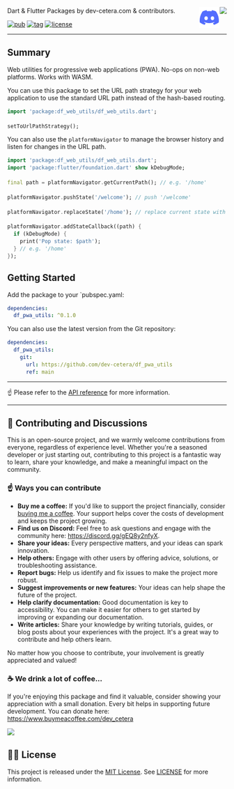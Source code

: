 <a href="https://www.buymeacoffee.com/dev_cetera" target="_blank"><img align="right" src="https://cdn.buymeacoffee.com/buttons/default-orange.png" height="48"></a>
<a href="https://discord.gg/gEQ8y2nfyX" target="_blank"><img align="right" src="https://raw.githubusercontent.com/dev-cetera/resources/refs/heads/main/assets/discord_icon/discord_icon.svg" height="48"></a>

Dart & Flutter Packages by dev-cetera.com & contributors.

[![pub](https://img.shields.io/pub/v/df_pwa_utils.svg)](https://pub.dev/packages/df_pwa_utils)
[![tag](https://img.shields.io/badge/tag-v0.3.2-purple)](https://github.com/dev-cetera/df_pwa_utils/tree/v0.3.2)
[![license](https://img.shields.io/badge/license-MIT-blue.svg)](https://raw.githubusercontent.com/dev-cetera/df_pwa_utils/main/LICENSE)

---

<!-- BEGIN _README_CONTENT -->

## Summary

Web utilities for progressive web applications (PWA). No-ops on non-web platforms. Works with WASM.

You can use this package to set the URL path strategy for your web application to use the standard URL path instead of the hash-based routing.

```dart
import 'package:df_web_utils/df_web_utils.dart';

setToUrlPathStrategy();
```

You can also use the `platformNavigator` to manage the browser history and listen for changes in the URL path.

```dart
import 'package:df_web_utils/df_web_utils.dart';
import 'package:flutter/foundation.dart' show kDebugMode;

final path = platformNavigator.getCurrentPath(); // e.g. '/home'

platformNavigator.pushState('/welcome'); // push '/welcome'

platformNavigator.replaceState('/home'); // replace current state with '/home'

platformNavigator.addStateCallback((path) {
  if (kDebugMode) {
    print('Pop state: $path');
  } // e.g. '/home'
});

```

## Getting Started

Add the package to your `pubspec.yaml:

```yaml
dependencies:
  df_pwa_utils: ^0.1.0
```

You can also use the latest version from the Git repository:

```yaml
dependencies:
  df_pwa_utils:
    git:
      url: https://github.com/dev-cetera/df_pwa_utils
      ref: main
```

<!-- END _README_CONTENT -->

---

☝️ Please refer to the [API reference](https://pub.dev/documentation/df_pwa_utils/) for more information.

---

## 💬 Contributing and Discussions

This is an open-source project, and we warmly welcome contributions from everyone, regardless of experience level. Whether you're a seasoned developer or just starting out, contributing to this project is a fantastic way to learn, share your knowledge, and make a meaningful impact on the community.

### ☝️ Ways you can contribute

- **Buy me a coffee:** If you'd like to support the project financially, consider [buying me a coffee](https://www.buymeacoffee.com/dev_cetera). Your support helps cover the costs of development and keeps the project growing.
- **Find us on Discord:** Feel free to ask questions and engage with the community here: https://discord.gg/gEQ8y2nfyX.
- **Share your ideas:** Every perspective matters, and your ideas can spark innovation.
- **Help others:** Engage with other users by offering advice, solutions, or troubleshooting assistance.
- **Report bugs:** Help us identify and fix issues to make the project more robust.
- **Suggest improvements or new features:** Your ideas can help shape the future of the project.
- **Help clarify documentation:** Good documentation is key to accessibility. You can make it easier for others to get started by improving or expanding our documentation.
- **Write articles:** Share your knowledge by writing tutorials, guides, or blog posts about your experiences with the project. It's a great way to contribute and help others learn.

No matter how you choose to contribute, your involvement is greatly appreciated and valued!

### ☕ We drink a lot of coffee...

If you're enjoying this package and find it valuable, consider showing your appreciation with a small donation. Every bit helps in supporting future development. You can donate here: https://www.buymeacoffee.com/dev_cetera

<a href="https://www.buymeacoffee.com/dev_cetera" target="_blank"><img src="https://cdn.buymeacoffee.com/buttons/default-orange.png" height="40"></a>

## 🧑‍⚖️ License

This project is released under the [MIT License](https://raw.githubusercontent.com/dev-cetera/df_pwa_utils/main/LICENSE). See [LICENSE](https://raw.githubusercontent.com/dev-cetera/df_pwa_utils/main/LICENSE) for more information.

